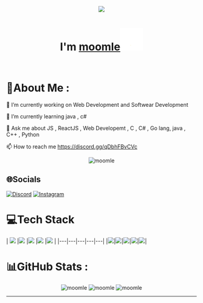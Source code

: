 <p align="center">
  <img src="https://miro.medium.com/max/2048/1*OohqW5DGh9CQS4hLY5FXzA.png" height="230"/>
</p>
<h1 align="center">I'm <a href="https://onur-oenker.com/">moomle<a><img src="https://github.com/Kathryn-Jie/Kathryn-Jie/blob/main/wave.gif" width="60px"/></h1>

<Br>

# 💫About Me :
🔭 I’m currently working on Web Development and Softwear Development

🌱 I’m currently learning java , c#

💬 Ask me about JS , ReactJS , Web Developemt , C , C# , Go lang, java , C++ , Python

📫 How to reach me https://discord.gg/qDbhFBvCVc
<p align="center">
  <img src="https://komarev.com/ghpvc/?username=moomle0000&label=Profile%20views&color=0e75b6&style=flat" alt="moomle"/> 
</p>

## 🌐Socials
[![Discord](https://img.shields.io/badge/Discord-%237289DA.svg?logo=discord&logoColor=white)](htttps://discord.gg/qDbhFBvCVc) [![Instagram](https://img.shields.io/badge/Instagram-%23E4405F.svg?logo=Instagram&logoColor=white)](https://instagram.com/lm_moomle) 

# 💻Tech Stack
|
![](https://img.shields.io/badge/Python-FFD43B?style=for-the-badge&logo=python&logoColor=darkgreen)
|![](https://img.shields.io/badge/c++-%2300599C.svg?style=for-the-badge&logo=c%2B%2B&logoColor=white)
|![](https://img.shields.io/badge/scikit_learn-F7931E?style=for-the-badge&logo=scikit-learn&logoColor=white)
|![](https://img.shields.io/badge/-R_Studio-blue?style=for-the-badge&logo=R)
|![](https://img.shields.io/badge/Jupyter-F37626.svg?&style=for-the-badge&logo=Jupyter&logoColor=white)
|
|---|---|---|---|---|
|![](https://img.shields.io/badge/conda-342B029.svg?&style=for-the-badge&logo=anaconda&logoColor=white)|![](https://img.shields.io/badge/Pandas-2C2D72?style=for-the-badge&logo=pandas&logoColor=white)|![](https://img.shields.io/badge/Numpy-777BB4?style=for-the-badge&logo=numpy&logoColor=white)|![](https://img.shields.io/badge/Plotly-239120?style=for-the-badge&logo=plotly&logoColor=white)|![](https://img.shields.io/badge/And%20More!-yellow?style=for-the-badge)|
  
# 📊GitHub Stats :

<p align="center">
  <img src="https://github-readme-stats.vercel.app/api?username=moomle&theme=radical&hide_border=false&include_all_commits=false&count_private=false" alt="moomle"/>
  <img src="https://github-readme-streak-stats.herokuapp.com/?user=moomle&theme=radical&hide_border=false" alt="moomle"/>
  <img src="https://github-readme-stats.vercel.app/api/top-langs/?username=moomle&theme=radical&hide_border=false&include_all_commits=false&count_private=false&layout=compact" alt="moomle"/>
  
</p>



---

